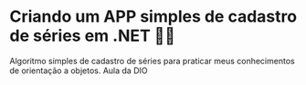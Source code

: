 # Criando um APP simples de cadastro de séries em .NET :man_student:
Algoritmo simples de cadastro de séries para praticar meus conhecimentos de orientação a objetos. Aula da DIO
